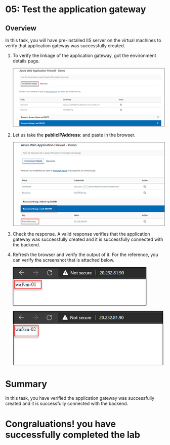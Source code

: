 # 05: Test the application gateway

## Overview

In this task, you will have pre-installed IIS server on the virtual machines to verify that application gateway was successfully created.

1. To verify the linkage of the application gateway, got the environment details page.
     
     ![](../images/waf065.png)

1. Let us take the **publicIPAddress**: <inject key="PublicIPAddress"></inject> and paste in the browser.

      ![](../images/waf064.png)
     
1. Check the response. A valid response verifies that the application gateway was successfully created and it is successfully connected with the backend.

1. Refresh the browser and verify the output of it. For the reference, you can verify the screenshot that is attached below.
   
   ![](../images/waf047.png)
   
   ![](../images/waf046.png)
   

# Summary

 In this task, you have verified the application gateway was successfully created and it is successfully connected with the backend.

# Congraluations! you have successfully completed the lab
